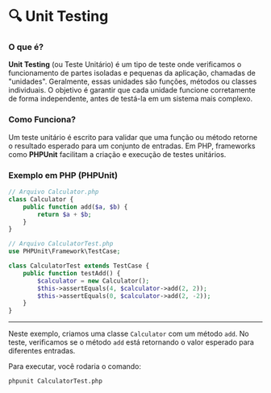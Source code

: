 # 🔍 Unit Testing

### O que é?

**Unit Testing** (ou Teste Unitário) é um tipo de teste onde verificamos o funcionamento de partes isoladas e pequenas da aplicação, chamadas de "unidades". Geralmente, essas unidades são funções, métodos ou classes individuais. O objetivo é garantir que cada unidade funcione corretamente de forma independente, antes de testá-la em um sistema mais complexo.

### Como Funciona?

Um teste unitário é escrito para validar que uma função ou método retorne o resultado esperado para um conjunto de entradas. Em PHP, frameworks como **PHPUnit** facilitam a criação e execução de testes unitários.

### Exemplo em PHP (PHPUnit)

```php
// Arquivo Calculator.php
class Calculator {
    public function add($a, $b) {
        return $a + $b;
    }
}

// Arquivo CalculatorTest.php
use PHPUnit\Framework\TestCase;

class CalculatorTest extends TestCase {
    public function testAdd() {
        $calculator = new Calculator();
        $this->assertEquals(4, $calculator->add(2, 2));
        $this->assertEquals(0, $calculator->add(2, -2));
    }
}
```

---

Neste exemplo, criamos uma classe `Calculator` com um método `add`. No teste, verificamos se o método `add` está retornando o valor esperado para diferentes entradas.

Para executar, você rodaria o comando:

~~~bash
phpunit CalculatorTest.php
~~~